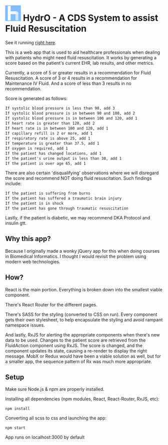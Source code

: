 
<img width="50px" src="/public/logo.png"> HydrO - A CDS System to assist Fluid Resuscitation 
======================================

See it running <a href="https://cbrenneisen.github.io/hydro">right here</a>.


This is a web app that is used to aid healthcare professionals when dealing with patients who might need fluid resuscitation. 
It works by generating a score based on the patient's current EHR, lab results, and other metrics. 

Currently, a score of 5 or greater results in a recommendation for Fluid Resuscitation. 
A score of 3 or 4 results in a recommendation for Maintenance IV Fluid. 
And a score of less than 3 results in no recommendation. 

Score is generated as follows: 
```
If systolic blood pressure is less than 90, add 3
If systolic blood pressure is in between 90 and 100, add 2
If systolic blood pressure is in between 100 and 120, add 1
If heart rate is greater than 120, add 2
If heart rate is in between 100 and 120, add 1
If capillary refill is 2 or more, add 1
If respiratory rate is above 25, add 1
If temperature is greater than 37.5, add 1
If oxygen is required, add 1
If the patient has changed locations, add 1
If the patient's urine output is less than 30, add 1
If the patient is over age 65, add 1
```

There are also certain 'disqualifying' observations where we will disregard the score and recommend NOT doing fluid resuscitation. Such findings include: 

```
If the patient is suffering from burns
If the patient has suffered a traumatic brain injury
If the patient is in shock
If the patient has gone through traumatic resuscitation
```

Lastly, if the patient is diabetic, we may recommend DKA Protocol and insulin gtt. 


## Why this app? 
Because I originally made a wonky jQuery app for this when doing courses in Biomedical Informatics. I thought I would revisit the problem using modern web technologies. 

## How? 

React is the main portion. Everything is broken down into the smallest viable component. 

There's React Router for the different pages.

There's SASS for the styling (converted to CSS on run). Every component gets their own stylesheet, to help encapsulate the styling and avoid rampant namespace issues. 

And lastly, RxJS for alerting the appropriate components when there's new data to be used. 
Changes to the patient score are retrieved from the FluidAction component using RxJS. The score is changed, and the component updates its state, causing a re-render to display the right message. MobX or Redux would have been a viable solution as well, but for a smaller app, the sequence pattern of Rx was much more appropriate. 

## Setup

Make sure Node.js & npm are properly installed.

Installing all dependencies (npm modules, React, React-Router, RxJS, etc):
```
npm install
```

Converting all scss to css and launching the app:
```
npm start
```

App runs on localhost:3000 by default
